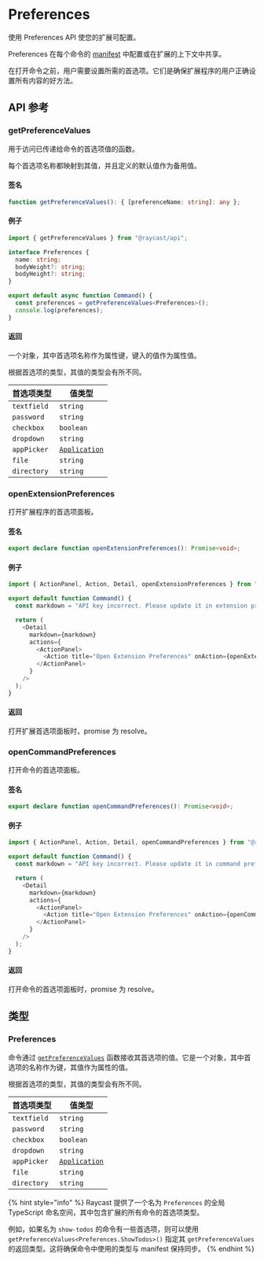 # Preferences

使用 Preferences API 使您的扩展可配置。

Preferences 在每个命令的 [manifest](../zi-liao/manifest.md) 中配置或在扩展的上下文中共享。

在打开命令之前，用户需要设置所需的首选项。它们是确保扩展程序的用户正确设置所有内容的好方法。

## API 参考

### getPreferenceValues

用于访问已传递给命令的首选项值的函数。

每个首选项名称都映射到其值，并且定义的默认值作为备用值。

#### 签名

```typescript
function getPreferenceValues(): { [preferenceName: string]: any };
```

#### 例子

```typescript
import { getPreferenceValues } from "@raycast/api";

interface Preferences {
  name: string;
  bodyWeight?: string;
  bodyHeight?: string;
}

export default async function Command() {
  const preferences = getPreferenceValues<Preferences>();
  console.log(preferences);
}
```

#### 返回

一个对象，其中首选项名称作为属性键，键入的值作为属性值。

根据首选项的类型，其值的类型会有所不同。

| 首选项类型       | 值类型                                       |
| ----------- | ----------------------------------------- |
| `textfield` | `string`                                  |
| `password`  | `string`                                  |
| `checkbox`  | `boolean`                                 |
| `dropdown`  | `string`                                  |
| `appPicker` | [`Application`](utilities.md#application) |
| `file`      | `string`                                  |
| `directory` | `string`                                  |

### openExtensionPreferences

打开扩展程序的首选项面板。

#### 签名

```typescript
export declare function openExtensionPreferences(): Promise<void>;
```

#### 例子

```typescript
import { ActionPanel, Action, Detail, openExtensionPreferences } from "@raycast/api";

export default function Command() {
  const markdown = "API key incorrect. Please update it in extension preferences and try again.";

  return (
    <Detail
      markdown={markdown}
      actions={
        <ActionPanel>
          <Action title="Open Extension Preferences" onAction={openExtensionPreferences} />
        </ActionPanel>
      }
    />
  );
}
```

#### 返回

打开扩展首选项面板时，promise 为 resolve。

### openCommandPreferences

打开命令的首选项面板。

#### 签名

```typescript
export declare function openCommandPreferences(): Promise<void>;
```

#### 例子

```typescript
import { ActionPanel, Action, Detail, openCommandPreferences } from "@raycast/api";

export default function Command() {
  const markdown = "API key incorrect. Please update it in command preferences and try again.";

  return (
    <Detail
      markdown={markdown}
      actions={
        <ActionPanel>
          <Action title="Open Extension Preferences" onAction={openCommandPreferences} />
        </ActionPanel>
      }
    />
  );
}
```

#### 返回

打开命令的首选项面板时，promise 为 resolve。

## 类型

### Preferences

命令通过 [`getPreferenceValues`](preferences.md#getpreferencevalues) 函数接收其首选项的值。它是一个对象，其中首选项的名称作为键，其值作为属性的值。

根据首选项的类型，其值的类型会有所不同。

| 首选项类型       | 值类型                                       |
| ----------- | ----------------------------------------- |
| `textfield` | `string`                                  |
| `password`  | `string`                                  |
| `checkbox`  | `boolean`                                 |
| `dropdown`  | `string`                                  |
| `appPicker` | [`Application`](utilities.md#application) |
| `file`      | `string`                                  |
| `directory` | `string`                                  |

{% hint style="info" %}
Raycast 提供了一个名为 `Preferences` 的全局 TypeScript 命名空间，其中包含扩展的所有命令的首选项类型。

例如，如果名为 `show-todos` 的命令有一些首选项，则可以使用 `getPreferenceValues<Preferences.ShowTodos>()` 指定其 `getPreferenceValues` 的返回类型。这将确保命令中使用的类型与 manifest 保持同步。
{% endhint %}
